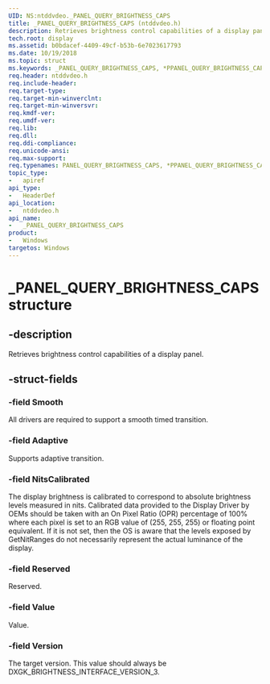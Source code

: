 ```yaml
---
UID: NS:ntddvdeo._PANEL_QUERY_BRIGHTNESS_CAPS
title: _PANEL_QUERY_BRIGHTNESS_CAPS (ntddvdeo.h)
description: Retrieves brightness control capabilities of a display panel.
tech.root: display
ms.assetid: b0bdacef-4409-49cf-b53b-6e7023617793
ms.date: 10/19/2018
ms.topic: struct
ms.keywords: _PANEL_QUERY_BRIGHTNESS_CAPS, *PPANEL_QUERY_BRIGHTNESS_CAPS, PANEL_QUERY_BRIGHTNESS_CAPS
req.header: ntddvdeo.h
req.include-header:
req.target-type:
req.target-min-winverclnt:
req.target-min-winversvr:
req.kmdf-ver:
req.umdf-ver:
req.lib:
req.dll:
req.ddi-compliance:
req.unicode-ansi:
req.max-support:
req.typenames: PANEL_QUERY_BRIGHTNESS_CAPS, *PPANEL_QUERY_BRIGHTNESS_CAPS
topic_type:
-	apiref
api_type:
-	HeaderDef
api_location:
-	ntddvdeo.h
api_name:
-	_PANEL_QUERY_BRIGHTNESS_CAPS
product: 
-	Windows
targetos: Windows
---
```


# _PANEL_QUERY_BRIGHTNESS_CAPS structure

## -description

Retrieves brightness control capabilities of a display panel.

## -struct-fields

### -field Smooth

All drivers are required to support a smooth timed transition.

### -field Adaptive

Supports adaptive transition.

### -field NitsCalibrated

The display brightness is calibrated to correspond to absolute brightness levels measured in nits. Calibrated data provided to the Display Driver by OEMs should be taken with an On Pixel Ratio (OPR) percentage of 100% where each pixel is set to an RGB value of (255, 255, 255) or floating point equivalent. If it is not set, then the OS is aware that the levels exposed by GetNitRanges do not necessarily represent the actual luminance of the display.

### -field Reserved

Reserved.

### -field Value

Value.

### -field Version

The target version. This value should always be DXGK_BRIGHTNESS_INTERFACE_VERSION_3.
